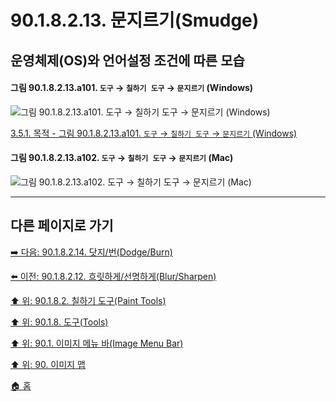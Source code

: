 # 90.1.8.2.13. 문지르기(Smudge)
## 운영체제(OS)와 언어설정 조건에 따른 모습

<a id="90-01-08-02-13-a101"></a>

#### 그림 90.1.8.2.13.a101. `도구` → `칠하기 도구` → `문지르기` (Windows)
![그림 90.1.8.2.13.a101. `도구` → `칠하기 도구` → `문지르기` (Windows)](https://github.com/wonder13662/gimp/assets/15767104/86a6aeab-e50f-4204-b5ba-5419ed668bfd)

[3.5.1. 목적 - 그림 90.1.8.2.13.a101. `도구` → `칠하기 도구` → `문지르기` (Windows)](./03-05-01-intention.md#90-01-08-02-13-a101)

<a id="90-01-08-02-13-a102"></a>

#### 그림 90.1.8.2.13.a102. `도구` → `칠하기 도구` → `문지르기` (Mac)
![그림 90.1.8.2.13.a102. `도구` → `칠하기 도구` → `문지르기` (Mac)](https://github.com/wonder13662/gimp/assets/15767104/a2979a0b-df80-4aea-a4a4-5853016abad2)

***

## 다른 페이지로 가기

[➡️ 다음: 90.1.8.2.14. 닷지/번(Dodge/Burn)](./90-01-08-02-14-dodge_burn.md)

[⬅️ 이전: 90.1.8.2.12. 흐릿하게/선명하게(Blur/Sharpen)](./90-01-08-02-12-blur_sharpen.md)

[⬆️ 위: 90.1.8.2. 칠하기 도구(Paint Tools)](./90-01-08-02-00-paint_tools.md)

[⬆️ 위: 90.1.8. 도구(Tools)](./90-01-08-00-tools.md)

[⬆️ 위: 90.1. 이미지 메뉴 바(Image Menu Bar)](./90-01-00-image-menu-bar.md)

[⬆️ 위: 90. 이미지 맵](./90-00-image-map.md)

[🏠 홈](./00-home.md)

